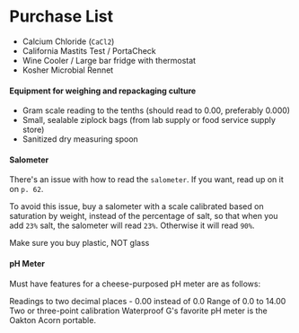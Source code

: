 # Purchase List

* Calcium Chloride (`CaCl2`)
* California Mastits Test / PortaCheck
* Wine Cooler / Large bar fridge with thermostat
* Kosher Microbial Rennet

#### Equipment for weighing and repackaging culture

* Gram scale reading to the tenths (should read to 0.00, preferably 0.000)
* Small, sealable ziplock bags (from lab supply or food service supply store)
* Sanitized dry measuring spoon

#### Salometer

There's an issue with how to read the `salometer`. If you want, read up on it on `p. 62`. 

To avoid this issue, buy a salometer with a scale calibrated based on saturation by weight, instead of the percentage of salt, so that when you add `23%` salt, the salometer will read `23%`. Otherwise it will read `90%`.

Make sure you buy plastic, NOT glass

#### pH Meter

Must have features for a cheese-purposed pH meter are as follows:

Readings to two decimal places - 0.00 instead of 0.0
Range of 0.0 to 14.00
Two or three-point calibration
Waterproof
G's favorite pH meter is the Oakton Acorn portable.

